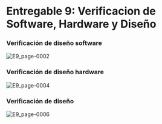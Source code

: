 # Entregable 9: Verificacion de Software, Hardware y Diseño

### Verificación de diseño software
![E9_page-0002](https://github.com/user-attachments/assets/589291f9-d411-4e9b-8eba-8df992a6e7f5)

### Verificación de diseño hardware
![E9_page-0004](https://github.com/user-attachments/assets/bc6ff57d-4a4d-4ba3-a4c8-6d8de2d939e9)

### Verificación de diseño 
![E9_page-0006](https://github.com/user-attachments/assets/5647fdb1-581c-4c68-8e2b-ffb0be11cc25)
